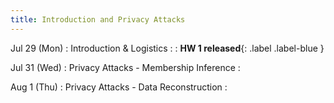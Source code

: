```yaml
---
title: Introduction and Privacy Attacks
---
```


Jul 29 (Mon)
: Introduction & Logistics
  : 
: **HW 1 released**{: .label .label-blue }

Jul 31 (Wed)
:  Privacy Attacks - Membership Inference
  : 

Aug 1 (Thu)
: Privacy Attacks - Data Reconstruction
  : 

